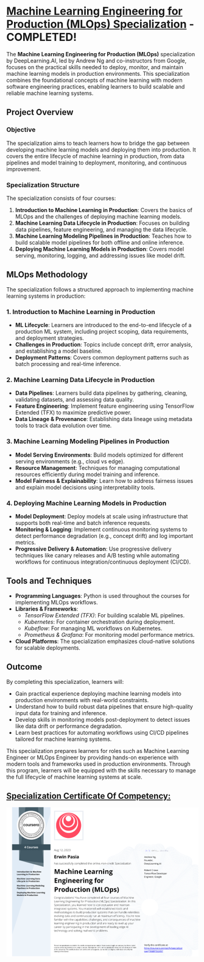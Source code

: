 # [Machine Learning Engineering for Production (MLOps) Specialization](https://www.deeplearning.ai/) - COMPLETED!

The **Machine Learning Engineering for Production (MLOps)** specialization by DeepLearning.AI, led by Andrew Ng and co-instructors from Google, focuses on the practical skills needed to deploy, monitor, and maintain machine learning models in production environments. This specialization combines the foundational concepts of machine learning with modern software engineering practices, enabling learners to build scalable and reliable machine learning systems.

## Project Overview

### Objective
The specialization aims to teach learners how to bridge the gap between developing machine learning models and deploying them into production. It covers the entire lifecycle of machine learning in production, from data pipelines and model training to deployment, monitoring, and continuous improvement.

### Specialization Structure
The specialization consists of four courses:
1. **Introduction to Machine Learning in Production**: Covers the basics of MLOps and the challenges of deploying machine learning models.
2. **Machine Learning Data Lifecycle in Production**: Focuses on building data pipelines, feature engineering, and managing the data lifecycle.
3. **Machine Learning Modeling Pipelines in Production**: Teaches how to build scalable model pipelines for both offline and online inference.
4. **Deploying Machine Learning Models in Production**: Covers model serving, monitoring, logging, and addressing issues like model drift.

## MLOps Methodology

The specialization follows a structured approach to implementing machine learning systems in production:

### 1. **Introduction to Machine Learning in Production**
   - **ML Lifecycle**: Learners are introduced to the end-to-end lifecycle of a production ML system, including project scoping, data requirements, and deployment strategies.
   - **Challenges in Production**: Topics include concept drift, error analysis, and establishing a model baseline.
   - **Deployment Patterns**: Covers common deployment patterns such as batch processing and real-time inference.

### 2. **Machine Learning Data Lifecycle in Production**
   - **Data Pipelines**: Learners build data pipelines by gathering, cleaning, validating datasets, and assessing data quality.
   - **Feature Engineering**: Implement feature engineering using TensorFlow Extended (TFX) to maximize predictive power.
   - **Data Lineage & Provenance**: Establishing data lineage using metadata tools to track data evolution over time.

### 3. **Machine Learning Modeling Pipelines in Production**
   - **Model Serving Environments**: Build models optimized for different serving environments (e.g., cloud vs edge).
   - **Resource Management**: Techniques for managing computational resources efficiently during model training and inference.
   - **Model Fairness & Explainability**: Learn how to address fairness issues and explain model decisions using interpretability tools.

### 4. **Deploying Machine Learning Models in Production**
   - **Model Deployment**: Deploy models at scale using infrastructure that supports both real-time and batch inference requests.
   - **Monitoring & Logging**: Implement continuous monitoring systems to detect performance degradation (e.g., concept drift) and log important metrics.
   - **Progressive Delivery & Automation**: Use progressive delivery techniques like canary releases and A/B testing while automating workflows for continuous integration/continuous deployment (CI/CD).

## Tools and Techniques

- **Programming Languages**: Python is used throughout the courses for implementing MLOps workflows.
- **Libraries & Frameworks**:
  - *TensorFlow Extended (TFX)*: For building scalable ML pipelines.
  - *Kubernetes*: For container orchestration during deployment.
  - *Kubeflow*: For managing ML workflows on Kubernetes.
  - *Prometheus & Grafana*: For monitoring model performance metrics.
- **Cloud Platforms**: The specialization emphasizes cloud-native solutions for scalable deployments.

## Outcome

By completing this specialization, learners will:
- Gain practical experience deploying machine learning models into production environments with real-world constraints.
- Understand how to build robust data pipelines that ensure high-quality input data for training and inference.
- Develop skills in monitoring models post-deployment to detect issues like data drift or performance degradation.
- Learn best practices for automating workflows using CI/CD pipelines tailored for machine learning systems.

This specialization prepares learners for roles such as Machine Learning Engineer or MLOps Engineer by providing hands-on experience with modern tools and frameworks used in production environments. Through this program, learners will be equipped with the skills necessary to manage the full lifecycle of machine learning systems at scale.

## [Specialization Certificate Of Competency:](https://www.coursera.org/account/accomplishments/specialization/certificate/JT96BFTD2X97)

<p style="text-align:center">
    <a href="https://www.coursera.org/account/accomplishments/specialization/certificate/JT96BFTD2X97" target="_blank">
    <img src="images/CC_DLAI_MLOps.png" alt="Imperial College London - Mathematics for Machine Learning"  />
    </a>
</p>
